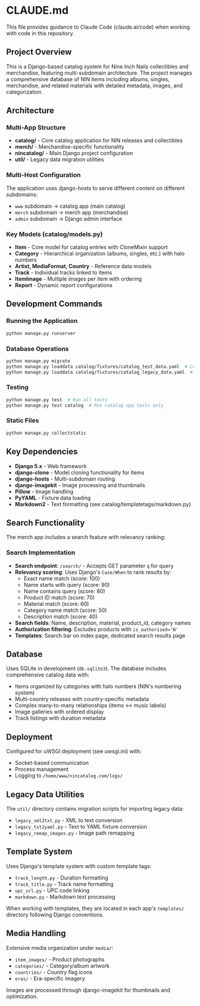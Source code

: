 # CLAUDE.md

This file provides guidance to Claude Code (claude.ai/code) when working with code in this repository.

## Project Overview

This is a Django-based catalog system for Nine Inch Nails collectibles and merchandise, featuring multi-subdomain architecture. The project manages a comprehensive database of NIN items including albums, singles, merchandise, and related materials with detailed metadata, images, and categorization.

## Architecture

### Multi-App Structure
- **catalog/** - Core catalog application for NIN releases and collectibles
- **merch/** - Merchandise-specific functionality  
- **nincatalog/** - Main Django project configuration
- **util/** - Legacy data migration utilities

### Multi-Host Configuration
The application uses django-hosts to serve different content on different subdomains:
- `www` subdomain → catalog app (main catalog)
- `merch` subdomain → merch app (merchandise)
- `admin` subdomain → Django admin interface

### Key Models (catalog/models.py)
- **Item** - Core model for catalog entries with CloneMixin support
- **Category** - Hierarchical organization (albums, singles, etc.) with halo numbers
- **Artist, MediaFormat, Country** - Reference data models
- **Track** - Individual tracks linked to items
- **ItemImage** - Multiple images per item with ordering
- **Report** - Dynamic report configurations

## Development Commands

### Running the Application
```bash
python manage.py runserver
```

### Database Operations
```bash
python manage.py migrate
python manage.py loaddata catalog/fixtures/catalog_test_data.yaml  # Load test data
python manage.py loaddata catalog/fixtures/catalog_legacy_data.yaml  # Load legacy data
```

### Testing
```bash
python manage.py test  # Run all tests
python manage.py test catalog  # Run catalog app tests only
```

### Static Files
```bash
python manage.py collectstatic
```

## Key Dependencies

- **Django 5.x** - Web framework
- **django-clone** - Model cloning functionality for Items
- **django-hosts** - Multi-subdomain routing
- **django-imagekit** - Image processing and thumbnails
- **Pillow** - Image handling
- **PyYAML** - Fixture data loading
- **Markdown2** - Text formatting (see catalog/templatetags/markdown.py)

## Search Functionality

The merch app includes a search feature with relevancy ranking:

### Search Implementation
- **Search endpoint**: `/search/` - Accepts GET parameter `q` for query
- **Relevancy scoring**: Uses Django's `Case/When` to rank results by:
  - Exact name match (score: 100)
  - Name starts with query (score: 90)
  - Name contains query (score: 80)
  - Product ID match (score: 70)
  - Material match (score: 60)
  - Category name match (score: 50)
  - Description match (score: 40)
- **Search fields**: Name, description, material, product_id, category names
- **Authorization filtering**: Excludes products with `is_authorized='N'`
- **Templates**: Search bar on index page, dedicated search results page

## Database

Uses SQLite in development (`db.sqlite3`). The database includes comprehensive catalog data with:
- Items organized by categories with halo numbers (NIN's numbering system)
- Multi-country releases with country-specific metadata
- Complex many-to-many relationships (items ↔ music labels)
- Image galleries with ordered display
- Track listings with duration metadata

## Deployment

Configured for uWSGI deployment (see uwsgi.ini) with:
- Socket-based communication
- Process management
- Logging to `/home/www/nincatalog.com/logs/`

## Legacy Data Utilities

The `util/` directory contains migration scripts for importing legacy data:
- `legacy_xml2txt.py` - XML to text conversion
- `legacy_txt2yaml.py` - Text to YAML fixture conversion
- `legacy_remap_images.py` - Image path remapping

## Template System

Uses Django's template system with custom template tags:
- `track_length.py` - Duration formatting
- `track_title.py` - Track name formatting
- `upc_url.py` - UPC code linking
- `markdown.py` - Markdown text processing

When working with templates, they are located in each app's `templates/` directory following Django conventions.

## Media Handling

Extensive media organization under `media/`:
- `item_images/` - Product photographs
- `categories/` - Category/album artwork
- `countries/` - Country flag icons
- `eras/` - Era-specific imagery

Images are processed through django-imagekit for thumbnails and optimization.